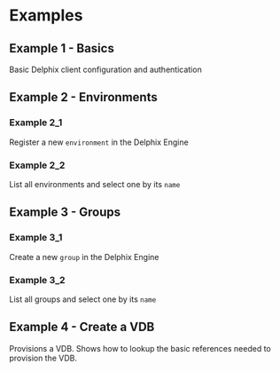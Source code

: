 # Examples

## Example 1 - Basics

Basic Delphix client configuration and authentication

## Example 2 - Environments

### Example 2_1

Register a new `environment` in the Delphix Engine

### Example 2_2

List all environments and select one by its `name`

## Example 3 - Groups

### Example 3_1

Create a new `group` in the Delphix Engine

### Example 3_2

List all groups and select one by its `name`

## Example 4 - Create a VDB

Provisions a VDB. Shows how to lookup the basic references needed to provision the VDB.
